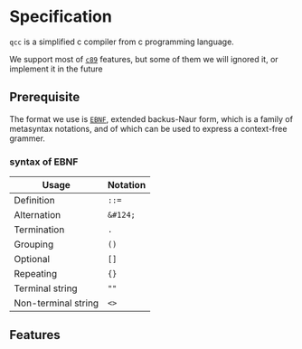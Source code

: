 # Specification
`qcc` is a simplified c compiler from c programming language.

We support most of [`c89`]() features, but some of them we will ignored it, or implement it in the future

## Prerequisite
The format we use is [`EBNF`](https://en.wikipedia.org/wiki/Extended_Backus%E2%80%93Naur_form), extended backus-Naur form, which is a family of metasyntax notations, and of which can be used to express a context-free grammer.

### syntax of EBNF
| Usage                | Notation |
|----------------------|----------|
| Definition           | `::=`    |
| Alternation          | `&#124;` |
| Termination          | `.`      |
| Grouping             | `()`     |
| Optional             | `[]`     |
| Repeating            | `{}`     |
| Terminal string      | `""`     |
| Non-terminal string  | `<>`     |


## Features
